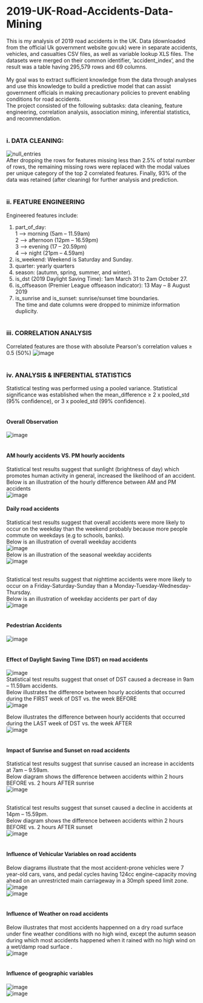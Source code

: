 # 2019-UK-Road-Accidents-Data-Mining
This is my analysis of 2019 road accidents in the UK. Data (downloaded from the official Uk government website gov.uk) were in separate accidents, vehicles, and casualties CSV files, as well as variable lookup XLS files. The datasets were merged on their common identifier, ‘accident_index’, and the result was a table having 295,579 rows and 69 columns. <br><br>
My goal was to extract sufficient knowledge from the data through analyses and use this knowledge to build a predictive model that can assist government officials in making precautionary policies to prevent enabling conditions for road accidents.<br>
The project consisted of the following subtasks: data cleaning, feature engineering, correlation analysis, association mining, inferential statistics, and recommendation.<br><br>
### i. DATA CLEANING:<br>
![null_entries](https://user-images.githubusercontent.com/76821049/173702745-a483ae4f-b175-4de5-99b2-215d1e23a97f.png)<br>
After dropping the rows for features missing less than 2.5% of total number of rows, the remaining missing rows were replaced with the modal values per unique category of the top 2 correlated features. Finally, 93% of the data was retained (after cleaning) for further analysis and prediction.<br><br>

### ii.	FEATURE ENGINEERING<br>
Engineered features include:<br>
1.	part_of_day: <br>
  1 --> morning (5am – 11.59am)<br>
  2 --> afternoon (12pm – 16.59pm)<br> 
  3 --> evening (17 – 20.59pm)<br>
  4 --> night (21pm – 4.59am)<br>
2.	is_weekend: Weekend is Saturday and Sunday.
3.	quarter: yearly quarters
4.	season: (autumn, spring, summer, and winter).
5.	is_dst (2019 Daylight Saving Time): 1am March 31 to 2am October 27.
6.	is_offseason (Premier League offseason indicator): 13 May – 8 August 2019
7.	is_sunrise and is_sunset: sunrise/sunset time boundaries.<br>
The time and date columns were dropped to minimize information duplicity. <br><br>

### iii. CORRELATION ANALYSIS<br>
Correlated features are those with absolute Pearson's correlation values ≥ 0.5 (50%)
![image](https://user-images.githubusercontent.com/76821049/173705642-ac9c061e-73a0-40ce-aade-d70ab2aec5db.png)<br><br>

### iv. ANALYSIS & INFERENTIAL STATISTICS<br>
Statistical testing was performed using a pooled variance. Statistical significance was established when the mean_difference ≥ 2 x pooled_std (95% confidence), or 3 x pooled_std (99% confidence).<br><br>

#### Overall Observation<br>
![image](https://user-images.githubusercontent.com/76821049/173780394-dcdd3df2-a5e9-414a-b6a5-235c062cc562.png)<br><br>

#### AM hourly accidents VS. PM hourly accidents<br>
Statistical test results suggest that sunlight (brightness of day) which promotes human activity in general, increased the likelihood of an accident.<br>
Below is an illustration of the hourly difference between AM and PM accidents<br>
![image](https://user-images.githubusercontent.com/76821049/173707051-c74f17eb-171f-4b48-a86b-5a15ffc69e4e.png)<br>

#### Daily road accidents<br>
Statistical test results suggest that overall accidents were more likely to occur on the weekday than the weekend probably because more people commute on weekdays (e.g to schools, banks).<br>
Below is an illustration of overall weekday accidents<br>
![image](https://user-images.githubusercontent.com/76821049/173796074-c541b04e-8835-4e45-9932-0528044f9bd7.png)<br>
Below is an illustration of the seasonal weekday accidents<br>
![image](https://user-images.githubusercontent.com/76821049/173796298-c5ed0f74-f222-4225-85ad-8aa4e56b044d.png)<br><br>

Statistical test results suggest that nighttime accidents were more likely to occur on a Friday-Saturday-Sunday than a Monday-Tuesday-Wednesday-Thursday.<br>
Below is an illustration of weekday accidents per part of day<br>
![image](https://user-images.githubusercontent.com/76821049/173777508-fc7ce2e2-fdb6-4016-948f-45d139d34681.png)<br><br>

#### Pedestrian Accidents<br>
![image](https://user-images.githubusercontent.com/76821049/173781853-d62304e3-b029-45a2-9c19-ae8fe1907ef0.png)<br><br>

#### Effect of Daylight Saving Time (DST) on road accidents<br>
![image](https://user-images.githubusercontent.com/76821049/173783234-ac2c105e-7efe-4084-889e-8b56d392a0ab.png)<br>
Statistical test results suggest that onset of DST caused a decrease in 9am – 11.59am accidents.<br>
Below illustrates the difference between hourly accidents that occurred during the FIRST week of DST vs. the week BEFORE<br>
![image](https://user-images.githubusercontent.com/76821049/173798168-750b2e7a-6c90-474c-b84a-29f8c3ccca04.png)<br>

Below illustrates the difference between hourly accidents that occurred during the LAST week of DST vs. the week AFTER<br>
![image](https://user-images.githubusercontent.com/76821049/173798742-cc475449-c5d3-4a01-8fea-5866d1fcb538.png)<br><br>

#### Impact of Sunrise and Sunset on road accidents<br>
Statistical test results suggest that sunrise caused an increase in accidents at 7am – 9.59am.<br>
Below diagram shows the difference between accidents within 2 hours BEFORE vs. 2 hours AFTER sunrise<br>
![image](https://user-images.githubusercontent.com/76821049/173785277-f179d886-f070-4186-8da9-f08f8e2e6da9.png)<br><br>

Statistical test results suggest that sunset caused a decline in accidents at 14pm – 15.59pm.<br>
Below diagram shows the difference between accidents within 2 hours BEFORE vs. 2 hours AFTER sunset<br>
![image](https://user-images.githubusercontent.com/76821049/173785534-3c6e38fc-b909-427a-bd27-998e7c51ee5c.png)<br><br>

#### Influence of Vehicular Variables on road accidents<br>
Below diagrams illustrate that the most accident-prone vehicles were 7 year-old cars, vans, and pedal cycles having 124cc engine-capacity moving ahead on an unrestricted main carriageway in a 30mph speed limit zone.
![image](https://user-images.githubusercontent.com/76821049/173786685-22af2678-2099-4156-8947-4297654b85ef.png)<br>
![image](https://user-images.githubusercontent.com/76821049/173791164-c1f78588-66d0-4553-b782-e559ff732022.png)<br><br>

#### Influence of Weather on road accidents<br>
Below illustrates that most accidents happenned on a dry road surface under fine weather conditions with no high wind, except the autumn season during which most accidents happened when it rained with no high wind on a wet/damp road surface .<br>
![image](https://user-images.githubusercontent.com/76821049/173803895-14ca0506-f85c-407a-b87c-8f4a464f55a0.png)<br><br>

#### Influence of geographic variables<br>
![image](https://user-images.githubusercontent.com/76821049/173803311-c93984ab-9008-40e2-99de-a4f997f0488a.png)<br>
![image](https://user-images.githubusercontent.com/76821049/173803451-bd9f5a7e-20ae-430d-bfd2-c04d511a0b75.png)<br>

